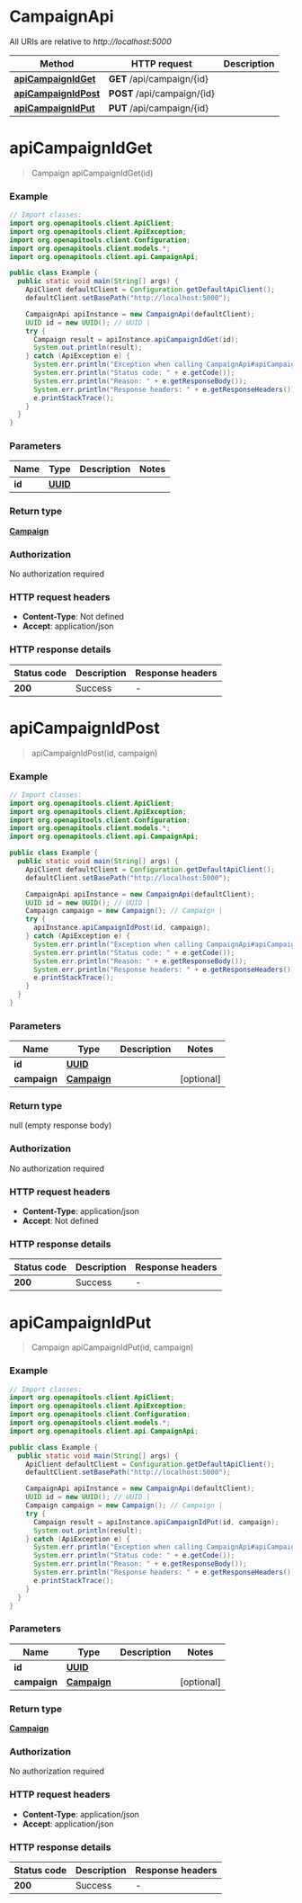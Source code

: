 # CampaignApi

All URIs are relative to *http://localhost:5000*

Method | HTTP request | Description
------------- | ------------- | -------------
[**apiCampaignIdGet**](CampaignApi.md#apiCampaignIdGet) | **GET** /api/campaign/{id} | 
[**apiCampaignIdPost**](CampaignApi.md#apiCampaignIdPost) | **POST** /api/campaign/{id} | 
[**apiCampaignIdPut**](CampaignApi.md#apiCampaignIdPut) | **PUT** /api/campaign/{id} | 


<a name="apiCampaignIdGet"></a>
# **apiCampaignIdGet**
> Campaign apiCampaignIdGet(id)



### Example
```java
// Import classes:
import org.openapitools.client.ApiClient;
import org.openapitools.client.ApiException;
import org.openapitools.client.Configuration;
import org.openapitools.client.models.*;
import org.openapitools.client.api.CampaignApi;

public class Example {
  public static void main(String[] args) {
    ApiClient defaultClient = Configuration.getDefaultApiClient();
    defaultClient.setBasePath("http://localhost:5000");

    CampaignApi apiInstance = new CampaignApi(defaultClient);
    UUID id = new UUID(); // UUID | 
    try {
      Campaign result = apiInstance.apiCampaignIdGet(id);
      System.out.println(result);
    } catch (ApiException e) {
      System.err.println("Exception when calling CampaignApi#apiCampaignIdGet");
      System.err.println("Status code: " + e.getCode());
      System.err.println("Reason: " + e.getResponseBody());
      System.err.println("Response headers: " + e.getResponseHeaders());
      e.printStackTrace();
    }
  }
}
```

### Parameters

Name | Type | Description  | Notes
------------- | ------------- | ------------- | -------------
 **id** | [**UUID**](.md)|  |

### Return type

[**Campaign**](Campaign.md)

### Authorization

No authorization required

### HTTP request headers

 - **Content-Type**: Not defined
 - **Accept**: application/json

### HTTP response details
| Status code | Description | Response headers |
|-------------|-------------|------------------|
**200** | Success |  -  |

<a name="apiCampaignIdPost"></a>
# **apiCampaignIdPost**
> apiCampaignIdPost(id, campaign)



### Example
```java
// Import classes:
import org.openapitools.client.ApiClient;
import org.openapitools.client.ApiException;
import org.openapitools.client.Configuration;
import org.openapitools.client.models.*;
import org.openapitools.client.api.CampaignApi;

public class Example {
  public static void main(String[] args) {
    ApiClient defaultClient = Configuration.getDefaultApiClient();
    defaultClient.setBasePath("http://localhost:5000");

    CampaignApi apiInstance = new CampaignApi(defaultClient);
    UUID id = new UUID(); // UUID | 
    Campaign campaign = new Campaign(); // Campaign | 
    try {
      apiInstance.apiCampaignIdPost(id, campaign);
    } catch (ApiException e) {
      System.err.println("Exception when calling CampaignApi#apiCampaignIdPost");
      System.err.println("Status code: " + e.getCode());
      System.err.println("Reason: " + e.getResponseBody());
      System.err.println("Response headers: " + e.getResponseHeaders());
      e.printStackTrace();
    }
  }
}
```

### Parameters

Name | Type | Description  | Notes
------------- | ------------- | ------------- | -------------
 **id** | [**UUID**](.md)|  |
 **campaign** | [**Campaign**](Campaign.md)|  | [optional]

### Return type

null (empty response body)

### Authorization

No authorization required

### HTTP request headers

 - **Content-Type**: application/json
 - **Accept**: Not defined

### HTTP response details
| Status code | Description | Response headers |
|-------------|-------------|------------------|
**200** | Success |  -  |

<a name="apiCampaignIdPut"></a>
# **apiCampaignIdPut**
> Campaign apiCampaignIdPut(id, campaign)



### Example
```java
// Import classes:
import org.openapitools.client.ApiClient;
import org.openapitools.client.ApiException;
import org.openapitools.client.Configuration;
import org.openapitools.client.models.*;
import org.openapitools.client.api.CampaignApi;

public class Example {
  public static void main(String[] args) {
    ApiClient defaultClient = Configuration.getDefaultApiClient();
    defaultClient.setBasePath("http://localhost:5000");

    CampaignApi apiInstance = new CampaignApi(defaultClient);
    UUID id = new UUID(); // UUID | 
    Campaign campaign = new Campaign(); // Campaign | 
    try {
      Campaign result = apiInstance.apiCampaignIdPut(id, campaign);
      System.out.println(result);
    } catch (ApiException e) {
      System.err.println("Exception when calling CampaignApi#apiCampaignIdPut");
      System.err.println("Status code: " + e.getCode());
      System.err.println("Reason: " + e.getResponseBody());
      System.err.println("Response headers: " + e.getResponseHeaders());
      e.printStackTrace();
    }
  }
}
```

### Parameters

Name | Type | Description  | Notes
------------- | ------------- | ------------- | -------------
 **id** | [**UUID**](.md)|  |
 **campaign** | [**Campaign**](Campaign.md)|  | [optional]

### Return type

[**Campaign**](Campaign.md)

### Authorization

No authorization required

### HTTP request headers

 - **Content-Type**: application/json
 - **Accept**: application/json

### HTTP response details
| Status code | Description | Response headers |
|-------------|-------------|------------------|
**200** | Success |  -  |

